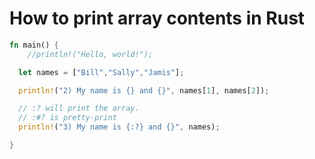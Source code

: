 # How to print array contents in Rust
```rust
fn main() {
    //println!("Hello, world!");

  let names = ["Bill","Sally","Jamis"];

  println!("2) My name is {} and {}", names[1], names[2]);

  // :? will print the array.
  // :#? is pretty-print
  println!("3) My name is {:?} and {}", names);

}
```
